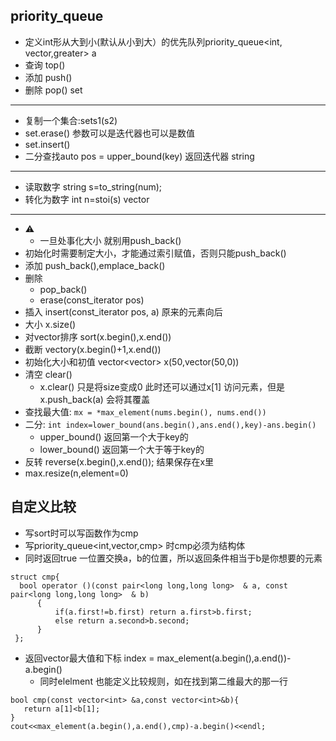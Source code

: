 priority_queue
----
- 定义int形从大到小(默认从小到大）的优先队列priority_queue<int, vector<int>,greater<int>> a
- 查询 top()
- 添加 push()
- 删除 pop()
set
----
- 复制一个集合:set<int>s1(s2)
- set.erase() 参数可以是迭代器也可以是数值
- set.insert()
- 二分查找auto pos = upper_bound(key) 返回迭代器
string
----
- 读取数字 string s=to_string(num);
- 转化为数字 int n=stoi(s)
vector
----
- ⚠️
    - 一旦处事化大小 就别用push_back()
- 初始化时需要制定大小，才能通过索引赋值，否则只能push_back()
- 添加 push_back(),emplace_back()
- 删除 
    - pop_back()
    - erase(const_iterator pos)
- 插入 insert(const_iterator pos, a) 原来的元素向后
- 大小 x.size()
- 对vector排序 sort(x.begin(),x.end())
- 截断 vector<int>y(x.begin()+1,x.end())
- 初始化大小和初值 vector<vector<int>> x(50,vector<int>(50,0))
- 清空 clear()
    - x.clear() 只是将size变成0 此时还可以通过x[1] 访问元素，但是x.push_back(a) 会将其覆盖
- 查找最大值: `mx = *max_element(nums.begin(), nums.end())`
- 二分: `int index=lower_bound(ans.begin(),ans.end(),key)-ans.begin()`
    - upper_bound() 返回第一个大于key的
    - lower_bound() 返回第一个大于等于key的
- 反转 reverse(x.begin(),x.end()); 结果保存在x里
- max.resize(n,element=0)

自定义比较
----
- 写sort时可以写函数作为cmp
- 写priority_queue<int,vector<int>,cmp> 时cmp必须为结构体
- 同时返回true 一位置交换a，b的位置，所以返回条件相当于b是你想要的元素
```
struct cmp{
  bool operator ()(const pair<long long,long long>  & a, const pair<long long,long long>  & b)
      {
          if(a.first!=b.first) return a.first>b.first;
          else return a.second>b.second;
      }
 };
```
- 返回vector最大值和下标 index = max_element(a.begin(),a.end())-a.begin()
    - 同时elelment 也能定义比较规则，如在找到第二维最大的那一行
```
bool cmp(const vector<int> &a,const vector<int>&b){
   return a[1]<b[1];
}
cout<<max_element(a.begin(),a.end(),cmp)-a.begin()<<endl;
```

